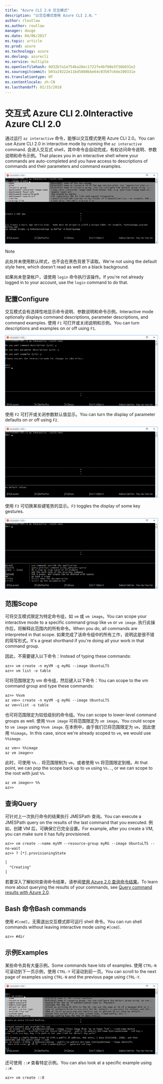 ```yaml
---
title: "Azure CLI 2.0 交互模式"
description: "以交互模式使用 Azure CLI 2.0。"
author: rloutlaw
ms.author: routlaw
manager: douge
ms.date: 04/06/2017
ms.topic: article
ms.prod: azure
ms.technology: azure
ms.devlang: azurecli
ms.service: multiple
ms.openlocfilehash: 0d32b7a1e754ba28ec1722fe4bf80e5f36b031e2
ms.sourcegitcommit: b93a19222e116d5880bbe64c03507c64e190331e
ms.translationtype: HT
ms.contentlocale: zh-CN
ms.lasthandoff: 02/15/2018
---
```

# <a name="interactive-azure-cli-20"></a><span data-ttu-id="f6fff-103">交互式 Azure CLI 2.0</span><span class="sxs-lookup"><span data-stu-id="f6fff-103">Interactive Azure CLI 2.0</span></span>

<span data-ttu-id="f6fff-104">通过运行 `az interactive` 命令，能够以交互模式使用 Azure CLI 2.0。</span><span class="sxs-lookup"><span data-stu-id="f6fff-104">You can use Azure CLI 2.0 in interactive mode by running the `az interactive` command.</span></span>
<span data-ttu-id="f6fff-105">会进入交互式 shell，其中命令会自动完成，有权访问命令说明、参数说明和命令示例。</span><span class="sxs-lookup"><span data-stu-id="f6fff-105">That places you in an interactive shell where your commands are auto-completed and you have access to descriptions of commands and their parameters and command examples.</span></span>

![交互模式](./media/interactive-azure-cli/webapp-create.png)

> [!NOTE]
> <span data-ttu-id="f6fff-107">此处并未使用默认样式，也不会在黑色背景下读取。</span><span class="sxs-lookup"><span data-stu-id="f6fff-107">We're not using the default style here, which doesn't read as well on a black background.</span></span>

<span data-ttu-id="f6fff-108">如果尚未登录帐户，请使用 `login` 命令执行该操作。</span><span class="sxs-lookup"><span data-stu-id="f6fff-108">If you're not already logged in to your account, use the `login` command to do that.</span></span>

## <a name="configure"></a><span data-ttu-id="f6fff-109">配置</span><span class="sxs-lookup"><span data-stu-id="f6fff-109">Configure</span></span>

<span data-ttu-id="f6fff-110">交互模式会有选择性地显示命令说明、参数说明和命令示例。</span><span class="sxs-lookup"><span data-stu-id="f6fff-110">Interactive mode optionally displays command descriptions, parameter descriptions, and command examples.</span></span>
<span data-ttu-id="f6fff-111">使用 `F1` 可打开或关闭说明和示例。</span><span class="sxs-lookup"><span data-stu-id="f6fff-111">You can turn descriptions and examples on or off using `F1`.</span></span>

![说明和示例](./media/interactive-azure-cli/descriptions-and-examples.png)

<span data-ttu-id="f6fff-113">使用 `F2` 可打开或关闭参数默认值显示。</span><span class="sxs-lookup"><span data-stu-id="f6fff-113">You can turn the display of parameter defaults on or off using `F2`.</span></span>

![默认值](./media/interactive-azure-cli/defaults.png)

<span data-ttu-id="f6fff-115">使用 `F3` 可切换某些键笔势的显示。</span><span class="sxs-lookup"><span data-stu-id="f6fff-115">`F3` toggles the display of some key gestures.</span></span>

![笔势](./media/interactive-azure-cli/gestures.png)

## <a name="scope"></a><span data-ttu-id="f6fff-117">范围</span><span class="sxs-lookup"><span data-stu-id="f6fff-117">Scope</span></span>

<span data-ttu-id="f6fff-118">可将交互模式限定为特定命令组，如 `vm` 或 `vm image`。</span><span class="sxs-lookup"><span data-stu-id="f6fff-118">You can scope your interactive mode to a specific command group like `vm` or `vm image`.</span></span>
<span data-ttu-id="f6fff-119">执行此操作后，将解释此范围内的所有命令。</span><span class="sxs-lookup"><span data-stu-id="f6fff-119">When you do, all commands are interpreted in that scope.</span></span>
<span data-ttu-id="f6fff-120">如果完成了该命令组中的所有工作，说明这是很不错的简写形式。</span><span class="sxs-lookup"><span data-stu-id="f6fff-120">It's a great shorthand if you're doing all your work in that command group.</span></span>

<span data-ttu-id="f6fff-121">因此，不需要键入以下命令：</span><span class="sxs-lookup"><span data-stu-id="f6fff-121">Instead of typing these commands:</span></span>

```azurecli
az>> vm create -n myVM -g myRG --image UbuntuLTS
az>> vm list -o table
```

<span data-ttu-id="f6fff-122">可将范围限定为 vm 命令组，然后键入以下命令：</span><span class="sxs-lookup"><span data-stu-id="f6fff-122">You can scope to the vm command group and type these commands:</span></span>

```azurecli
az>> %%vm
az vm>> create -n myVM -g myRG --image UbuntuLTS
az vm>>list -o table
```

<span data-ttu-id="f6fff-123">也可将范围限定为较低级别的命令组。</span><span class="sxs-lookup"><span data-stu-id="f6fff-123">You can scope to lower-level command groups as well.</span></span>
<span data-ttu-id="f6fff-124">使用 `%%vm image` 可将范围限定为 `vm image`。</span><span class="sxs-lookup"><span data-stu-id="f6fff-124">You could scope to `vm image` using `%%vm image`.</span></span>
<span data-ttu-id="f6fff-125">在本例中，由于我们已将范围限定为 `vm`，因此使用 `%%image`。</span><span class="sxs-lookup"><span data-stu-id="f6fff-125">In this case, since we're already scoped to `vm`, we would use `%%image`.</span></span>

```azurecli
az vm>> %%image
az vm image>>
```

<span data-ttu-id="f6fff-126">此时，可使用 `%%..` 将范围限制为 `vm`，或者使用 `%%` 将范围限定到根。</span><span class="sxs-lookup"><span data-stu-id="f6fff-126">At that point, we can pop the scope back up to `vm` using `%%..`, or we can scope to the root with just `%%`.</span></span>

```azurecli
az vm image>> %%
az>>
```

## <a name="query"></a><span data-ttu-id="f6fff-127">查询</span><span class="sxs-lookup"><span data-stu-id="f6fff-127">Query</span></span>

<span data-ttu-id="f6fff-128">可针对上一次执行命令的结果执行 JMESPath 查询。</span><span class="sxs-lookup"><span data-stu-id="f6fff-128">You can execute a JMESPath query on the results of the last command that you executed.</span></span>
<span data-ttu-id="f6fff-129">例如，创建 VM 后，可确保它已完全设置。</span><span class="sxs-lookup"><span data-stu-id="f6fff-129">For example, after you create a VM, you can make sure it has fully provisioned.</span></span>

```azurecli
az>> vm create --name myVM --resource-group myRG --image UbuntuLTS --no-wait
az>> ? [*].provisioningState
```

```
[
  "Creating"
]
```

<span data-ttu-id="f6fff-130">若要深入了解如何查询命令结果，请参阅[使用 Azure 2.0 查询命令结果](query-azure-cli.md)。</span><span class="sxs-lookup"><span data-stu-id="f6fff-130">To learn more about querying the results of your commands, see [Query command results with Azure 2.0](query-azure-cli.md).</span></span>

## <a name="bash-commands"></a><span data-ttu-id="f6fff-131">Bash 命令</span><span class="sxs-lookup"><span data-stu-id="f6fff-131">Bash commands</span></span>

<span data-ttu-id="f6fff-132">使用 `#[cmd]`，无需退出交互模式即可运行 shell 命令。</span><span class="sxs-lookup"><span data-stu-id="f6fff-132">You can run shell commands without leaving interactive mode using `#[cmd]`.</span></span>

```azurecli
az>> #dir
```

## <a name="examples"></a><span data-ttu-id="f6fff-133">示例</span><span class="sxs-lookup"><span data-stu-id="f6fff-133">Examples</span></span>

<span data-ttu-id="f6fff-134">某些命令具有大量示例。</span><span class="sxs-lookup"><span data-stu-id="f6fff-134">Some commands have lots of examples.</span></span>
<span data-ttu-id="f6fff-135">使用 `CTRL-N` 可滚动到下一页示例，使用 `CTRL-Y` 可滚动到前一页。</span><span class="sxs-lookup"><span data-stu-id="f6fff-135">You can scroll to the next page of examples using `CTRL-N` and the previous page using `CTRL-Y`.</span></span>

![示例](./media/interactive-azure-cli/examples.png)

<span data-ttu-id="f6fff-137">还可使用 `::#` 查看特定示例。</span><span class="sxs-lookup"><span data-stu-id="f6fff-137">You can also look at a specific example using `::#`.</span></span>

```azurecli
az>> vm create ::8
```
